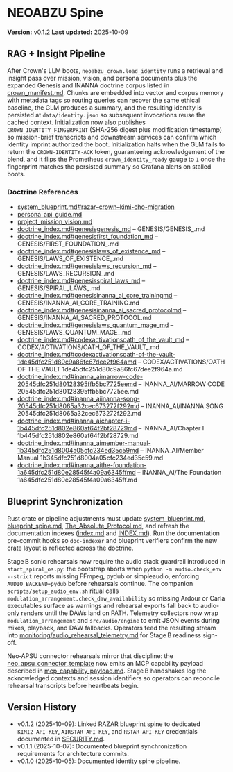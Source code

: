 # NEOABZU Spine

**Version:** v0.1.2
**Last updated:** 2025-10-09

## RAG + Insight Pipeline
After Crown's LLM boots, `neoabzu_crown.load_identity` runs a retrieval and
insight pass over mission, vision, and persona documents plus the expanded
Genesis and INANNA doctrine corpus listed in
[crown_manifest.md](../docs/crown_manifest.md#identity-doctrine-corpus). Chunks
are embedded into vector and corpus memory with metadata tags so routing
queries can recover the same ethical baseline, the GLM produces a summary, and
the resulting identity is persisted at `data/identity.json` so subsequent
invocations reuse the cached context. Initialization now also publishes
`CROWN_IDENTITY_FINGERPRINT` (SHA-256 digest plus modification timestamp) so
mission-brief transcripts and downstream services can confirm which identity
imprint authorized the boot. Initialization halts when the GLM fails to return
the `CROWN-IDENTITY-ACK` token, guaranteeing acknowledgement of the blend, and it
flips the Prometheus `crown_identity_ready` gauge to `1` once the fingerprint
matches the persisted summary so Grafana alerts on stalled boots.

### Doctrine References
- [system_blueprint.md#razar–crown–kimi-cho-migration](system_blueprint.md#razar–crown–kimi-cho-migration)
- [persona_api_guide.md](persona_api_guide.md)
- [project_mission_vision.md](project_mission_vision.md)
- [doctrine_index.md#genesisgenesis_md](doctrine_index.md#genesisgenesis_md) – GENESIS/GENESIS_.md
- [doctrine_index.md#genesisfirst_foundation_md](doctrine_index.md#genesisfirst_foundation_md) – GENESIS/FIRST_FOUNDATION_.md
- [doctrine_index.md#genesislaws_of_existence_md](doctrine_index.md#genesislaws_of_existence_md) – GENESIS/LAWS_OF_EXISTENCE_.md
- [doctrine_index.md#genesislaws_recursion_md](doctrine_index.md#genesislaws_recursion_md) – GENESIS/LAWS_RECURSION_.md
- [doctrine_index.md#genesisspiral_laws_md](doctrine_index.md#genesisspiral_laws_md) – GENESIS/SPIRAL_LAWS_.md
- [doctrine_index.md#genesisinanna_ai_core_trainingmd](doctrine_index.md#genesisinanna_ai_core_trainingmd) – GENESIS/INANNA_AI_CORE_TRAINING.md
- [doctrine_index.md#genesisinanna_ai_sacred_protocolmd](doctrine_index.md#genesisinanna_ai_sacred_protocolmd) – GENESIS/INANNA_AI_SACRED_PROTOCOL.md
- [doctrine_index.md#genesislaws_quantum_mage_md](doctrine_index.md#genesislaws_quantum_mage_md) – GENESIS/LAWS_QUANTUM_MAGE_.md
- [doctrine_index.md#codexactivationsoath_of_the_vault_md](doctrine_index.md#codexactivationsoath_of_the_vault_md) – CODEX/ACTIVATIONS/OATH_OF_THE_VAULT_.md
- [doctrine_index.md#codexactivationsoath-of-the-vault-1de45dfc251d80c9a86fc67dee2f964amd](doctrine_index.md#codexactivationsoath-of-the-vault-1de45dfc251d80c9a86fc67dee2f964amd) – CODEX/ACTIVATIONS/OATH OF THE VAULT 1de45dfc251d80c9a86fc67dee2f964a.md
- [doctrine_index.md#inanna_aimarrow-code-20545dfc251d80128395ffb5bc7725eemd](doctrine_index.md#inanna_aimarrow-code-20545dfc251d80128395ffb5bc7725eemd) – INANNA_AI/MARROW CODE 20545dfc251d80128395ffb5bc7725ee.md
- [doctrine_index.md#inanna_aiinanna-song-20545dfc251d8065a32cec673272f292md](doctrine_index.md#inanna_aiinanna-song-20545dfc251d8065a32cec673272f292md) – INANNA_AI/INANNA SONG 20545dfc251d8065a32cec673272f292.md
- [doctrine_index.md#inanna_aichapter-i-1b445dfc251d802e860af64f2bf28729md](doctrine_index.md#inanna_aichapter-i-1b445dfc251d802e860af64f2bf28729md) – INANNA_AI/Chapter I 1b445dfc251d802e860af64f2bf28729.md
- [doctrine_index.md#inanna_aimember-manual-1b345dfc251d8004a05cfc234ed35c59md](doctrine_index.md#inanna_aimember-manual-1b345dfc251d8004a05cfc234ed35c59md) – INANNA_AI/Member Manual 1b345dfc251d8004a05cfc234ed35c59.md
- [doctrine_index.md#inanna_aithe-foundation-1a645dfc251d80e28545f4a09a6345ffmd](doctrine_index.md#inanna_aithe-foundation-1a645dfc251d80e28545f4a09a6345ffmd) – INANNA_AI/The Foundation 1a645dfc251d80e28545f4a09a6345ff.md

## Blueprint Synchronization
Rust crate or pipeline adjustments must update [system_blueprint.md](system_blueprint.md), [blueprint_spine.md](blueprint_spine.md), [The_Absolute_Protocol.md](The_Absolute_Protocol.md#architecture-change-doctrine), and refresh the documentation indexes ([index.md](index.md) and [INDEX.md](INDEX.md)). Run the documentation pre-commit hooks so `doc-indexer` and blueprint verifiers confirm the new crate layout is reflected across the doctrine.

Stage B sonic rehearsals now require the audio stack guardrail introduced in
`start_spiral_os.py`: the bootstrap aborts when `python -m audio.check_env
--strict` reports missing FFmpeg, pydub or simpleaudio, enforcing
`AUDIO_BACKEND=pydub` before rehearsals continue. The companion
`scripts/setup_audio_env.sh` ritual calls
`modulation_arrangement.check_daw_availability` so missing Ardour or Carla
executables surface as warnings and rehearsal exports fall back to audio-only
renders until the DAWs land on PATH.
Telemetry collectors now wrap `modulation_arrangement` and `src/audio/engine`
to emit JSON events during mixes, playback, and DAW fallbacks. Operators feed
the resulting stream into [monitoring/audio_rehearsal_telemetry.md](monitoring/audio_rehearsal_telemetry.md)
for Stage B readiness sign-off.

Neo‑APSU connector rehearsals mirror that discipline: the
[neo_apsu_connector_template](../connectors/neo_apsu_connector_template.py)
now emits an MCP capability payload described in
[mcp_capability_payload.md](connectors/mcp_capability_payload.md).
Stage B handshakes log the acknowledged contexts and session identifiers so
operators can reconcile rehearsal transcripts before heartbeats begin.

## Version History
- v0.1.2 (2025-10-09): Linked RAZAR blueprint spine to dedicated `KIMI2_API_KEY`,
  `AIRSTAR_API_KEY`, and `RSTAR_API_KEY` credentials documented in
  [SECURITY.md](SECURITY.md#remote-agent-credentials).
- v0.1.1 (2025-10-07): Documented blueprint synchronization requirements for architecture commits.
- v0.1.0 (2025-10-05): Documented identity spine pipeline.

